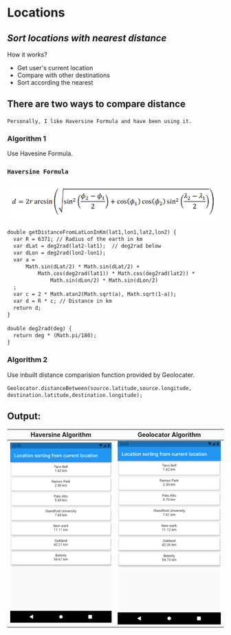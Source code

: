 # Locations
## _Sort locations with nearest distance_

How it works?
- Get user's current location
- Compare with other destinations
- Sort according the nearest

## There are two ways to compare distance
`Personally, I like Haversine Formula and have been using it.`

### Algorithm 1
Use Havesine Formula.
### ```Haversine Formula```
<img src="https://github.com/kapilmhr/sorting_nearest_location/blob/main/snapshot/haversine.png" height="90">

```
double getDistanceFromLatLonInKm(lat1,lon1,lat2,lon2) {
  var R = 6371; // Radius of the earth in km
  var dLat = deg2rad(lat2-lat1);  // deg2rad below
  var dLon = deg2rad(lon2-lon1);
  var a =
      Math.sin(dLat/2) * Math.sin(dLat/2) +
          Math.cos(deg2rad(lat1)) * Math.cos(deg2rad(lat2)) *
              Math.sin(dLon/2) * Math.sin(dLon/2)
  ;
  var c = 2 * Math.atan2(Math.sqrt(a), Math.sqrt(1-a));
  var d = R * c; // Distance in km
  return d;
}

double deg2rad(deg) {
  return deg * (Math.pi/180);
}
```

### Algorithm 2
Use inbuilt distance comparision function provided by Geolocater.

```
Geolocator.distanceBetween(source.latitude,source.longitude, destination.latitude,destination.longitude);
```
## Output:

| Haversine Algorithm | Geolocator Algorithm |
| ------ | ------ |
| <img src="https://github.com/kapilmhr/sorting_nearest_location/blob/main/snapshot/ic_havesine.png" width="500"> | <img src="https://github.com/kapilmhr/sorting_nearest_location/blob/main/snapshot/ic_geo.png" width="500">|
